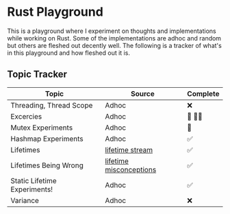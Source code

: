 # Rust Playground

This is a playground where I experiment on thoughts and implementations while working on Rust. Some of the implementations are adhoc and random but others are fleshed out decently well. The following is a tracker of what's in this playground and how fleshed out it is.

## Topic Tracker

| Topic                        | Source                       | Complete |
| ---------------------------- | ---------------------------- | -------- |
| Threading, Thread Scope      | Adhoc                        | ❌       |
| Excercies                    | Adhoc                        | 🚧 🏃‍♂️       |
| Mutex Experiments            | Adhoc                        | 🚧       |
| Hashmap Experiments          | Adhoc                        | ✅       |
| Lifetimes                    | [lifetime stream][1]         | ✅       |
| Lifetimes Being Wrong        | [lifetime misconceptions][2] | ✅       |
| Static Lifetime Experiments! | Adhoc                        | ✅       |
| Variance                     | Adhoc                        | ❌       |

[1]: https://www.youtube.com/watch?v=rAl-9HwD858
[2]: https://github.com/pretzelhammer/rust-blog/blob/master/posts/common-rust-lifetime-misconceptions.md#5-if-it-compiles-then-my-lifetime-annotations-are-correct

